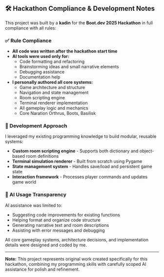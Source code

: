 ## 🛠️ Hackathon Compliance & Development Notes

This project was built by a **kadin** for the **Boot.dev 2025 Hackathon** in full compliance with all rules:

### ✅ Rule Compliance

* **All code was written after the hackathon start time**
* **AI tools were used only for:**
  - Code formatting and refactoring
  - Brainstorming ideas and small narrative elements
  - Debugging assistance
  - Documentation help
* **I personally authored all core systems:**
  - Game architecture and structure
  - Navigation and state management
  - Room scripting engine
  - Terminal renderer implementation
  - All gameplay logic and mechanics
  - Core Naration Orthrus, Boots, Basilisk 

### 🔧 Development Approach

I leveraged my existing programming knowledge to build modular, reusable systems:

* **Custom room scripting engine** - Supports both dictionary and object-based room definitions
* **Terminal simulation renderer** - Built from scratch using Pygame
* **State management system** - Handles save/load and persistent game state
* **Interaction framework** - Processes player commands and updates game world

### 📝 AI Usage Transparency

AI assistance was limited to:
- Suggesting code improvements for existing functions
- Helping format and organize code structure
- Generating narrative text and room descriptions
- Assisting with error messages and debugging

All core gameplay systems, architecture decisions, and implementation details were designed and coded by me.

---

**Note:** This project represents original work created specifically for this hackathon, combining my programming skills with carefully scoped AI assistance for polish and refinement.
